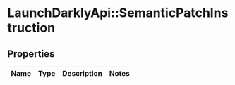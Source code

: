 # LaunchDarklyApi::SemanticPatchInstruction

## Properties
Name | Type | Description | Notes
------------ | ------------- | ------------- | -------------


